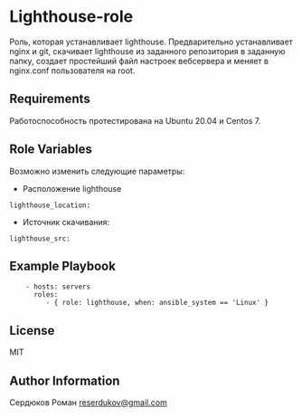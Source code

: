 Lighthouse-role
=========

Роль, которая устанавливает lighthouse. 
Предварительно устанавливает nginx и git, скачивает lighthouse из заданного репозитория в заданную папку, создает простейший файл настроек вебсервера и меняет в nginx.conf пользователя на root.

Requirements
------------

Работоспособность протестирована на Ubuntu 20.04 и Centos 7.


Role Variables
--------------

Возможно изменить следующие параметры:
- Расположение lighthouse
```
lighthouse_location:
```
- Источник скачивания:
```
lighthouse_src:
```

Example Playbook
----------------
```
    - hosts: servers
      roles:
         - { role: lighthouse, when: ansible_system == 'Linux' }
```
License
-------

MIT

Author Information
------------------

Сердюков Роман
reserdukov@gmail.com
